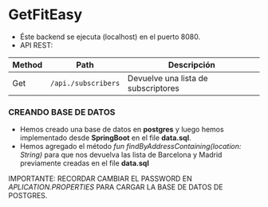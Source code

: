 # GetFitEasy

- Éste backend se ejecuta (localhost) en el puerto 8080.
- API REST:

| Method | Path             | Descripción                         |
|--------|------------------|-------------------------------------|
| Get    |`/api./subscribers`| Devuelve una lista de subscriptores |

### CREANDO BASE DE DATOS 
- Hemos creado una base de datos en **postgres** y luego hemos implementado desde
**SpringBoot** en el file **data.sql**.
- Hemos agregado el método _fun findByAddressContaining(location: String)_
para que nos devuelva las lista de Barcelona y Madrid previamente creadas
en el file **data.sql**

IMPORTANTE: RECORDAR CAMBIAR EL PASSWORD EN _APLICATION.PROPERTIES_
PARA CARGAR LA BASE DE DATOS DE POSTGRES.